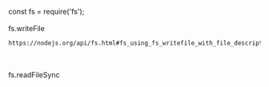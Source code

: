 
const fs = require('fs');
<br></br>
fs.writeFile 
```
https://nodejs.org/api/fs.html#fs_using_fs_writefile_with_file_descriptors
```
<br></br>
fs.readFileSync
